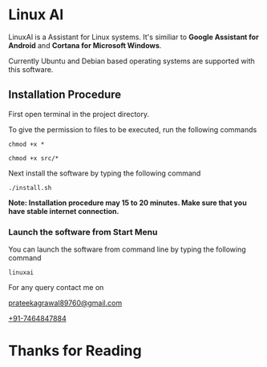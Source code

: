 # Linux AI


LinuxAI is a Assistant for Linux systems. It's similiar to **Google Assistant for Android** and **Cortana for Microsoft Windows**.

Currently Ubuntu and Debian based operating systems are supported with this software.

## Installation Procedure

 First open terminal in the project directory.

 To give the permission to files to be executed, run the following commands

	chmod +x *

	chmod +x src/*

 Next install the software by typing the following command

	./install.sh


**Note: Installation procedure may 15 to 20 minutes. Make sure that you have stable internet connection.**

### Launch the software from Start Menu


 You can launch the software from command line by typing the following command

	linuxai

For any query contact me on

[prateekagrawal89760@gmail.com ](mailto://prateekagrawal89760@gmail.com)

[+91-7464847884](tel://+917464847884)

# Thanks for Reading

